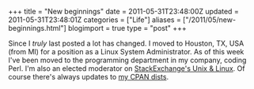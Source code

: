 +++
title = "New beginnings"
date = 2011-05-31T23:48:00Z
updated = 2011-05-31T23:48:01Z
categories = ["Life"]
aliases = ["/2011/05/new-beginnings.html"]
blogimport = true 
type = "post"
+++

Since I *truly* last posted a lot has changed. I moved to Houston, TX, USA (from MI) for a position as a Linux System
Administrator. As of this week I've been moved to the programming department in my company, coding Perl. I'm also an
elected moderator on [StackExchange's Unix & Linux][unixse]. Of course there's always updates to [my CPAN dists][xeno].

[unixse]: https://unix.stackexchange.com
[xeno]: https://metacpan.org/author/XENO
